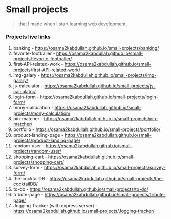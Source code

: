 # Small projects

>that I made when I start learning web development.

### __Projects live links__

1. banking - https://osama2kabdullah.github.io/small-projects/banking/
2. fevorite-footballer - https://osama2kabdullah.github.io/small-projects/fevorite-footballer/
3. first-API-related-work - https://osama2kabdullah.github.io/small-projects/first-API-related-work/
4. img-galary - https://osama2kabdullah.github.io/small-projects/img-galary/
5. js-calculator - https://osama2kabdullah.github.io/small-projects/js-calculator/
6. login-form - https://osama2kabdullah.github.io/small-projects/login-form/
7. mony-calculation - https://osama2kabdullah.github.io/small-projects/mony-calculation/
8. pin-matcher - https://osama2kabdullah.github.io/small-projects/pin-matcher/
9. portfolio - https://osama2kabdullah.github.io/small-projects/portfolio/
10. product-landing-page - https://osama2kabdullah.github.io/small-projects/product-landing-page/
11. random-user - https://osama2kabdullah.github.io/small-projects/random-user/
12. shopping-cart - https://osama2kabdullah.github.io/small-projects/shopping-cart/
13. survey-form - https://osama2kabdullah.github.io/small-projects/survey-form/
14. the-cocktailDB - https://osama2kabdullah.github.io/small-projects/the-cocktailDB/
15. to-do - https://osama2kabdullah.github.io/small-projects/to-do/
16. tribute-page - https://osama2kabdullah.github.io/small-projects/tribute-page/
17. Jogging Tracker (with express server) - https://osama2kabdullah.github.io/small-projects/Jogging-tracker/
